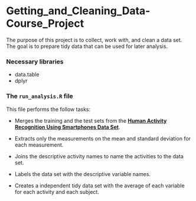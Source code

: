 # Getting_and_Cleaning_Data-Course_Project
The purpose of this project is to collect, work with, and clean a data set. The goal is to prepare tidy data that can be used for later analysis.

### Necessary libraries
* data.table
* dplyr

### The `run_analysis.R` file
This file performs the follow tasks:

* Merges the training and the test sets from the [**Human Activity Recognition Using Smartphones Data Set**](http://archive.ics.uci.edu/ml/datasets/Human+Activity+Recognition+Using+Smartphones).

* Extracts only the measurements on the mean and standard deviation for each measurement.
* Joins the descriptive activity names to name the activities to the data set.
* Labels the data set with the descriptive variable names.
* Creates a independent tidy data set with the average of each variable for each activity and each subject.